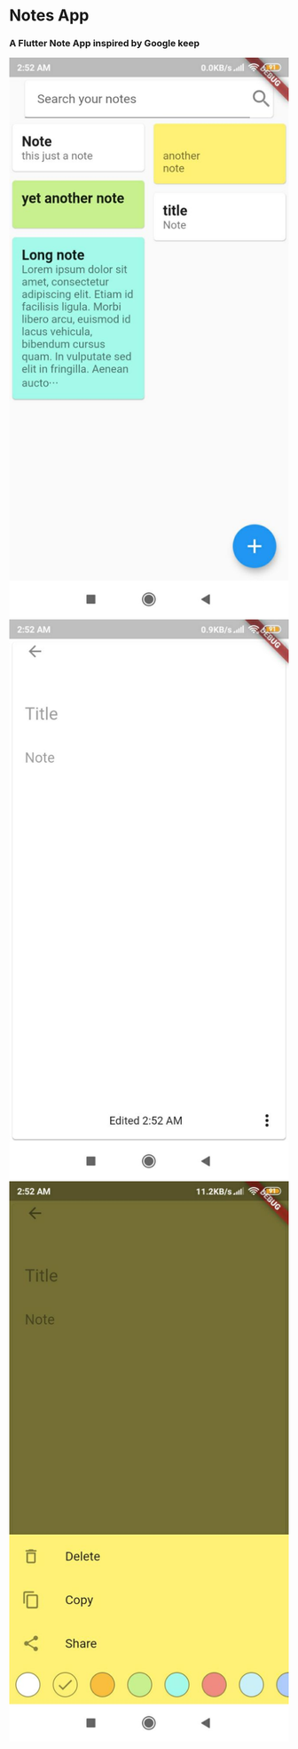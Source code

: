 # Notes App

### A Flutter Note App inspired by Google keep

![](screenshots/1.jpg)
![](screenshots/2.jpg)
![](screenshots/3.jpg)
